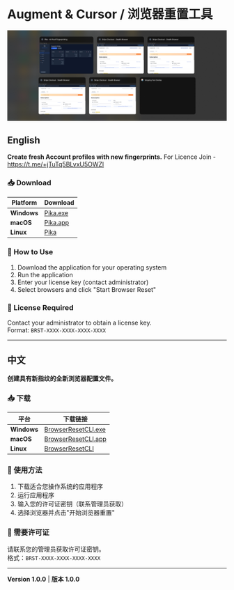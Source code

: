 # Augment & Cursor / 浏览器重置工具
![App Preview](Screenshot.png)
## English

**Create fresh Account profiles with new fingerprints.**
For Licence Join - https://t.me/+jTuTq5BLvxU5OWZl

### 📥 Download

| Platform | Download |
|----------|----------|
| **Windows** | [Pika.exe](https://github.com/Automaxx/Augment-reset.1/releases/tag/v3.0.0) |
| **macOS** | [Pika.app](https://github.com/Automaxx/Augment-reset/releases/latest/download/BrowserResetCLI.app.zip) |
| **Linux** | [Pika](https://github.com/Automaxx/Augment-reset/releases/latest/download/BrowserResetCLI-linux.tar.gz) |

### 🚀 How to Use

1. Download the application for your operating system
2. Run the application
3. Enter your license key (contact administrator)
4. Select browsers and click "Start Browser Reset"

### 🔐 License Required

Contact your administrator to obtain a license key.  
Format: `BRST-XXXX-XXXX-XXXX-XXXX`


---

## 中文

**创建具有新指纹的全新浏览器配置文件。**

### 📥 下载

| 平台 | 下载链接 |
|------|----------|
| **Windows** | [BrowserResetCLI.exe](https://github.com/Automaxx/Augment-reset/releases/latest/download/BrowserResetCLI.exe) |
| **macOS** | [BrowserResetCLI.app](https://github.com/Automaxx/Augment-reset/releases/latest/download/BrowserResetCLI.app.zip) |
| **Linux** | [BrowserResetCLI](https://github.com/Automaxx/Augment-reset/releases/latest/download/BrowserResetCLI-linux.tar.gz) |

### 🚀 使用方法

1. 下载适合您操作系统的应用程序
2. 运行应用程序
3. 输入您的许可证密钥（联系管理员获取）
4. 选择浏览器并点击"开始浏览器重置"

### 🔐 需要许可证

请联系您的管理员获取许可证密钥。  
格式：`BRST-XXXX-XXXX-XXXX-XXXX`

---

**Version 1.0.0** | **版本 1.0.0**
